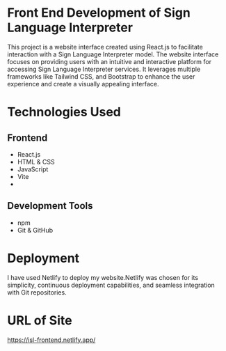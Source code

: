 <h1>Front End Development of Sign Language Interpreter</h1>



This project is a website interface created using React.js to facilitate interaction with a Sign Language Interpreter model. The website interface focuses on providing users with an intuitive and interactive platform for accessing Sign Language Interpreter services. It leverages multiple frameworks like Tailwind CSS, and Bootstrap to enhance the user experience and create a visually appealing interface.

# Technologies Used

## Frontend

- React.js
- HTML & CSS
- JavaScript
- Vite
- 
## Development Tools

- npm
- Git & GitHub




<h1>Deployment</h1>
I have used Netlify to deploy my website.Netlify was chosen for its simplicity, continuous deployment capabilities, and seamless integration with Git repositories.

<h1>URL of Site</h1>
<a href="https://isl-frontend.netlify.app/">https://isl-frontend.netlify.app/</a>

